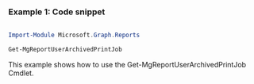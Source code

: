 ### Example 1: Code snippet

```powershell

Import-Module Microsoft.Graph.Reports

Get-MgReportUserArchivedPrintJob

```
This example shows how to use the Get-MgReportUserArchivedPrintJob Cmdlet.

